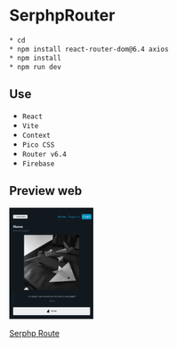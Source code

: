 # SerphpRouter

```console
* cd 
* npm install react-router-dom@6.4 axios
* npm install
* npm run dev
```

## Use 

* `React`
* `Vite` 
* `Context` 
* `Pico CSS` 
* `Router v6.4`
* `Firebase`

## Preview web
<img src="./src/assets/img/browser_QrlTSvhemR.png" width="30%" /> 

[Serphp Route](https://exquisite-speculoos-e07e7a.netlify.app)
